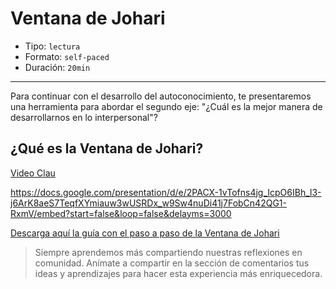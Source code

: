 # Ventana de Johari

* Tipo: `lectura`
* Formato: `self-paced`
* Duración: `20min`

***
Para continuar con el desarrollo del autoconocimiento, te presentaremos una
herramienta para abordar el segundo eje: "¿Cuál es la mejor manera
de desarrollarnos en lo interpersonal"?

## ¿Qué es la Ventana de Johari?

[Video Clau](xxxx)

https://docs.google.com/presentation/d/e/2PACX-1vTofns4jg_IcpO6IBh_l3-j6ArK8aeS7TeqfXYmiauw3wUSRDx_w9Sw4nuDi41j7FobCn42QG1-RxmV/embed?start=false&loop=false&delayms=3000

[Descarga aquí la guía con el paso a paso de la Ventana de Johari](xxx)

> Siempre aprendemos más compartiendo nuestras reflexiones en comunidad.
Anímate a compartir en la sección de comentarios tus ideas y aprendizajes
para hacer esta experiencia más enriquecedora.
